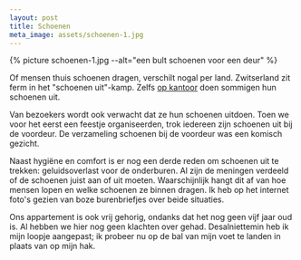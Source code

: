 ```yaml
---
layout: post
title: Schoenen
meta_image: assets/schoenen-1.jpg
---
```


{% picture schoenen-1.jpg --alt="een bult schoenen voor een deur" %}

Of mensen thuis schoenen dragen, verschilt nogal per land. Zwitserland zit ferm in het "schoenen uit"-kamp. Zelfs [op kantoor](https://roaldin.ch/kantoorpantoffels/) doen sommigen hun schoenen uit.

Van bezoekers wordt ook verwacht dat ze hun schoenen uitdoen. Toen we voor het eerst een feestje organiseerden, trok iedereen zijn schoenen uit bij de voordeur. De verzameling schoenen bij de voordeur was een komisch gezicht.

Naast hygiëne en comfort is er nog een derde reden om schoenen uit te trekken: geluidsoverlast voor de onderburen. Al zijn de meningen verdeeld of de schoenen juist aan of uit moeten. Waarschijnlijk hangt dit af van hoe mensen lopen en welke schoenen ze binnen dragen. Ik heb op het internet foto's gezien van boze burenbriefjes over beide situaties.

Ons appartement is ook vrij gehorig, ondanks dat het nog geen vijf jaar oud is. Al hebben we hier nog geen klachten over gehad. Desalniettemin heb ik mijn loopje aangepast; ik probeer nu op de bal van mijn voet te landen in plaats van op mijn hak.
